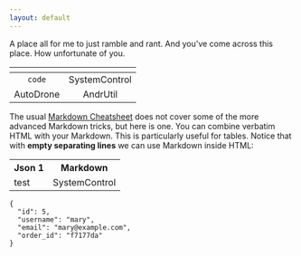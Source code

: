 ```yaml
---
layout: default
---
```


A place all for me to just ramble and rant. And you've come across this place. How unfortunate of you.



|   []()    |               |
|:---------:|:-------------:|
|  `code`   | SystemControl |
| AutoDrone |   AndrUtil    |

The usual [Markdown Cheatsheet](https://github.com/adam-p/markdown-here/wiki/Markdown-Cheatsheet) does not cover some of the more advanced Markdown tricks, but here is one. You can combine verbatim HTML with your Markdown. This is particularly useful for tables. Notice that with **empty separating lines** we can use Markdown inside HTML:

<table>
<tr>
<th>Json 1</th>
<th>Markdown</th>
</tr>
<tr>
    <td>
    test
    </td>
<td>
SystemControl
</td>
</tr>
</table>

```
{
  "id": 5,
  "username": "mary",
  "email": "mary@example.com",
  "order_id": "f7177da"
}
```